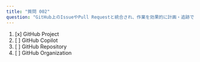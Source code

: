 ```yaml
---
title: "質問 002"
question: "GitHub上のIssueやPull Requestと統合され、作業を効果的に計画・追跡できる、柔軟なスプレッドシート、タスクボード、ロードマップの役割を果たす機能はどれですか？"
---
```



1. [x] GitHub Project
1. [ ] GitHub Copilot
1. [ ] GitHub Repository
1. [ ] GitHub Organization